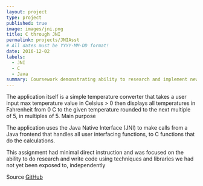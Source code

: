 ```yaml
---
layout: project
type: project
published: true
image: images/jni.png
title: C through JNI
permalink: projects/JNIAsst
# All dates must be YYYY-MM-DD format!
date: 2016-12-02
labels:
  - JNI
  - C
  - Java
summary: Coursework demonstrating ability to research and implement new techniques without direct instruction
---
```


The application itself is a simple temperature converter that takes a user input max temperature value in Celsius > 0 then displays all temperatures in Fahrenheit from 0 C to the given temperature rounded to the next multiple of 5, in multiples of 5.
Main purpose

The application uses the Java Native Interface (JNI) to make calls from a Java frontend that handles all user interfacing functions, to C functions that do the calculations.

This assignment had minimal direct instruction and was focused on the ability to do research and write code using techniques and libraries we had not yet been exposed to, independently

Source [GitHub](https://github.com/bmkang-hi/C-function-via-JNI "GitHub Repository")

